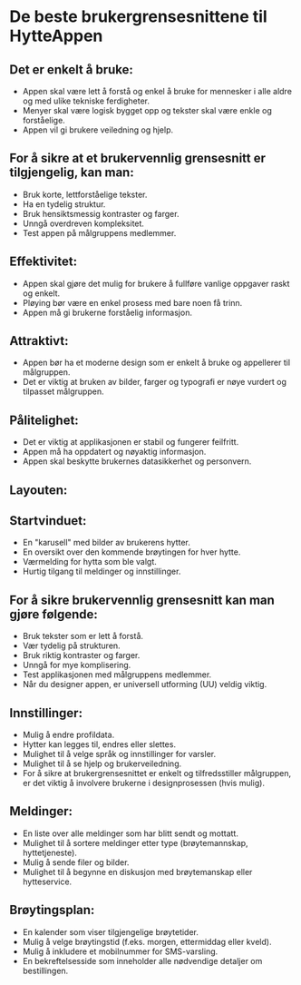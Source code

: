 # De beste brukergrensesnittene til HytteAppen

## Det er enkelt å bruke: 
- Appen skal være lett å forstå og enkel å bruke for mennesker i alle aldre og med ulike tekniske ferdigheter. 
- Menyer skal være logisk bygget opp og tekster skal være enkle og forståelige. 
- Appen vil gi brukere veiledning og hjelp.

## For å sikre at et brukervennlig grensesnitt er tilgjengelig, kan man: 
- Bruk korte, lettforståelige tekster. 
- Ha en tydelig struktur. 
- Bruk hensiktsmessig kontraster og farger. 
- Unngå overdreven kompleksitet. 
- Test appen på målgruppens medlemmer.

## Effektivitet: 
- Appen skal gjøre det mulig for brukere å fullføre vanlige oppgaver raskt og enkelt.
- Pløying bør være en enkel prosess med bare noen få trinn. 
- Appen må gi brukerne forståelig informasjon.

## Attraktivt: 
- Appen bør ha et moderne design som er enkelt å bruke og appellerer til målgruppen. 
- Det er viktig at bruken av bilder, farger og typografi er nøye vurdert og tilpasset målgruppen.

## Pålitelighet: 
- Det er viktig at applikasjonen er stabil og fungerer feilfritt. 
- Appen må ha oppdatert og nøyaktig informasjon. 
- Appen skal beskytte brukernes datasikkerhet og personvern.

## Layouten:

## Startvinduet:
- En "karusell" med bilder av brukerens hytter.
- En oversikt over den kommende brøytingen for hver hytte. 
- Værmelding for hytta som ble valgt.
- Hurtig tilgang til meldinger og innstillinger.

## For å sikre brukervennlig grensesnitt kan man gjøre følgende:
- Bruk tekster som er lett å forstå.
- Vær tydelig på strukturen.
- Bruk riktig kontraster og farger.
- Unngå for mye komplisering.
- Test applikasjonen med målgruppens medlemmer.
- Når du designer appen, er universell utforming (UU) veldig viktig. 

## Innstillinger: 
- Mulig å endre profildata.
- Hytter kan legges til, endres eller slettes. 
- Mulighet til å velge språk og innstillinger for varsler.
- Mulighet til å se hjelp og brukerveiledning.
- For å sikre at brukergrensesnittet er enkelt og tilfredsstiller målgruppen, er det viktig å involvere brukerne i designprosessen (hvis mulig).

## Meldinger:
- En liste over alle meldinger som har blitt sendt og mottatt.
- Mulighet til å sortere meldinger etter type (brøytemannskap, hyttetjeneste).
- Mulig å sende filer og bilder.
- Mulighet til å begynne en diskusjon med brøytemanskap eller hytteservice.

## Brøytingsplan: 
- En kalender som viser tilgjengelige brøytetider.
- Mulig å velge brøytingstid (f.eks. morgen, ettermiddag eller kveld).
- Mulig å inkludere et mobilnummer for SMS-varsling.
- En bekreftelsesside som inneholder alle nødvendige detaljer om bestillingen.



